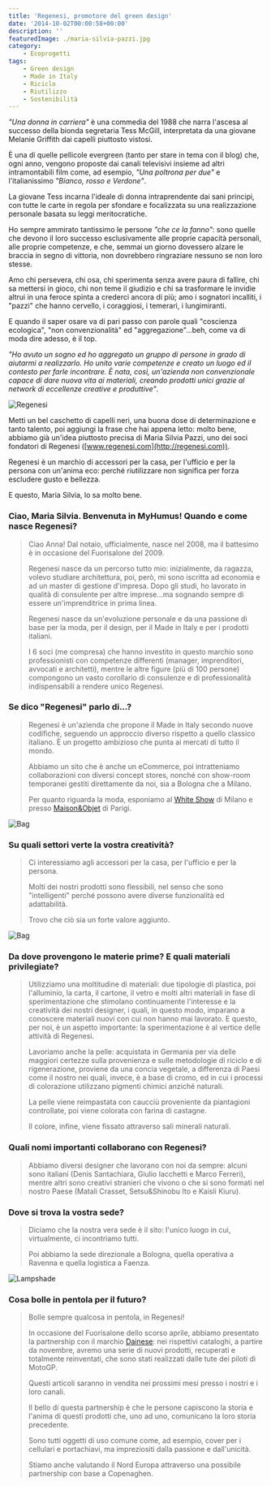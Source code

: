 ```yaml
---
title: 'Regenesi, promotore del green design'
date: '2014-10-02T00:00:58+00:00'
description: ''
featuredImage: ./maria-silvia-pazzi.jpg
category:
    - Ecoprogetti
tags:
    - Green design
    - Made in Italy
    - Riciclo
    - Riutilizzo
    - Sostenibilità
---
```


*"Una donna in carriera"* è una commedia del 1988 che narra l'ascesa al successo della bionda segretaria Tess McGill, interpretata da una giovane Melanie Griffith dai capelli piuttosto vistosi.

È una di quelle pellicole evergreen (tanto per stare in tema con il blog) che, ogni anno, vengono proposte dai canali televisivi insieme ad altri intramontabili film come, ad esempio, *"Una poltrona per due"* e l'italianissimo *"Bianco, rosso e Verdone"*.

La giovane Tess incarna l'ideale di donna intraprendente dai sani principi, con tutte le carte in regola per sfondare e focalizzata su una realizzazione personale basata su leggi meritocratiche.

Ho sempre ammirato tantissimo le persone *"che ce la fanno"*: sono quelle che devono il loro successo esclusivamente alle proprie capacità personali, alle proprie competenze, e che, semmai un giorno dovessero alzare le braccia in segno di vittoria, non dovrebbero ringraziare nessuno se non loro stesse.

Amo chi persevera, chi osa, chi sperimenta senza avere paura di fallire, chi sa mettersi in gioco, chi non teme il giudizio e chi sa trasformare le invidie altrui in una feroce spinta a crederci ancora di più; amo i sognatori incalliti, i "pazzi" che hanno cervello, i coraggiosi, i temerari, i lungimiranti.

E quando il saper osare va di pari passo con parole quali "coscienza ecologica", "non convenzionalità" ed "aggregazione"...beh, come va di moda dire adesso, è il top.

*"Ho avuto un sogno ed ho aggregato un gruppo di persone in grado di aiutarmi a realizzarlo. Ho unito varie competenze e creato un luogo ed il contesto per farle incontrare. È nata, così, un'azienda non convenzionale capace di dare nuova vita ai materiali, creando prodotti unici grazie al network di eccellenze creative e produttive"*.

![Regenesi](./logo-regenesi.jpg)

Metti un bel caschetto di capelli neri, una buona dose di determinazione e tanto talento, poi aggiungi la frase che hai appena letto: molto bene, abbiamo già un'idea piuttosto precisa di Maria Silvia Pazzi, uno dei soci fondatori di Regenesi ([www.regenesi.com](http://regenesi.com)).

Regenesi è un marchio di accessori per la casa, per l'ufficio e per la persona con un'anima eco: perché riutilizzare non significa per forza escludere gusto e bellezza.

E questo, Maria Silvia, lo sa molto bene.

### Ciao, Maria Silvia. Benvenuta in MyHumus! Quando e come nasce Regenesi?

> Ciao Anna! Dal notaio, ufficialmente, nasce nel 2008, ma il battesimo è in occasione del Fuorisalone del 2009.
> 
> Regenesi nasce da un percorso tutto mio: inizialmente, da ragazza, volevo studiare architettura, poi, però, mi sono iscritta ad economia e ad un master di gestione d'impresa. Dopo gli studi, ho lavorato in qualità di consulente per altre imprese...ma sognando sempre di essere un'imprenditrice in prima linea.
> 
> Regenesi nasce da un'evoluzione personale e da una passione di base per la moda, per il design, per il Made in Italy e per i prodotti italiani.
> 
> I 6 soci (me compresa) che hanno investito in questo marchio sono professionisti con competenze differenti (manager, imprenditori, avvocati e architetti), mentre le altre figure (più di 100 persone) compongono un vasto corollario di consulenze e di professionalità indispensabili a rendere unico Regenesi.

### Se dico "Regenesi" parlo di...?

> Regenesi è un'azienda che propone il Made in Italy secondo nuove codifiche, seguendo un approccio diverso rispetto a quello classico italiano. È un progetto ambizioso che punta ai mercati di tutto il mondo.
> 
> Abbiamo un sito che è anche un eCommerce, poi intratteniamo collaborazioni con diversi concept stores, nonché con show-room temporanei gestiti direttamente da noi, sia a Bologna che a Milano.
> 
> Per quanto riguarda la moda, esponiamo al [White Show](http://www.whiteshow.it) di Milano e presso [Maison&amp;Objet](http://www.maison-objet.com) di Parigi.

![Bag](./bag.jpg)

### Su quali settori verte la vostra creatività?

> Ci interessiamo agli accessori per la casa, per l'ufficio e per la persona.
> 
> Molti dei nostri prodotti sono flessibili, nel senso che sono "intelligenti" perché possono avere diverse funzionalità ed adattabilità.
> 
> Trovo che ciò sia un forte valore aggiunto.

![Bag](./bag.jpg)

### Da dove provengono le materie prime? E quali materiali privilegiate?

> Utilizziamo una moltitudine di materiali: due tipologie di plastica, poi l'alluminio, la carta, il cartone, il vetro e molti altri materiali in fase di sperimentazione che stimolano continuamente l'interesse e la creatività dei nostri designer, i quali, in questo modo, imparano a conoscere materiali nuovi con cui non hanno mai lavorato. E questo, per noi, è un aspetto importante: la sperimentazione è al vertice delle attività di Regenesi.
> 
> Lavoriamo anche la pelle: acquistata in Germania per via delle maggiori certezze sulla provenienza e sulle metodologie di riciclo e di rigenerazione, proviene da una concia vegetale, a differenza di Paesi come il nostro nei quali, invece, è a base di cromo, ed in cui i processi di colorazione utilizzano pigmenti chimici anziché naturali.
> 
> La pelle viene reimpastata con caucciù proveniente da piantagioni controllate, poi viene colorata con farina di castagne.
> 
> Il colore, infine, viene fissato attraverso sali minerali naturali.

### Quali nomi importanti collaborano con Regenesi?

> Abbiamo diversi designer che lavorano con noi da sempre: alcuni sono italiani (Denis Santachiara, Giulio Iacchetti e Marco Ferreri), mentre altri sono creativi stranieri che vivono o che si sono formati nel nostro Paese (Matali Crasset, Setsu&Shinobu Ito e Kaisli Kiuru).

### Dove si trova la vostra sede?

> Diciamo che la nostra vera sede è il sito: l'unico luogo in cui, virtualmente, ci incontriamo tutti.
> 
> Poi abbiamo la sede direzionale a Bologna, quella operativa a Ravenna e quella logistica a Faenza.

![Lampshade](./lampshade.jpg)

### Cosa bolle in pentola per il futuro?

> Bolle sempre qualcosa in pentola, in Regenesi!
> 
> In occasione del Fuorisalone dello scorso aprile, abbiamo presentato la partnership con il marchio [Dainese](http://www.dainese.com/it_it/): nei rispettivi cataloghi, a partire da novembre, avremo una serie di nuovi prodotti, recuperati e totalmente reinventati, che sono stati realizzati dalle tute dei piloti di MotoGP.
> 
> Questi articoli saranno in vendita nei prossimi mesi presso i nostri e i loro canali.
> 
> Il bello di questa partnership è che le persone capiscono la storia e l'anima di questi prodotti che, uno ad uno, comunicano la loro storia precedente.
> 
> Sono tutti oggetti di uso comune come, ad esempio, cover per i cellulari e portachiavi, ma impreziositi dalla passione e dall'unicità.
> 
> Stiamo anche valutando il Nord Europa attraverso una possibile partnership con base a Copenaghen.

